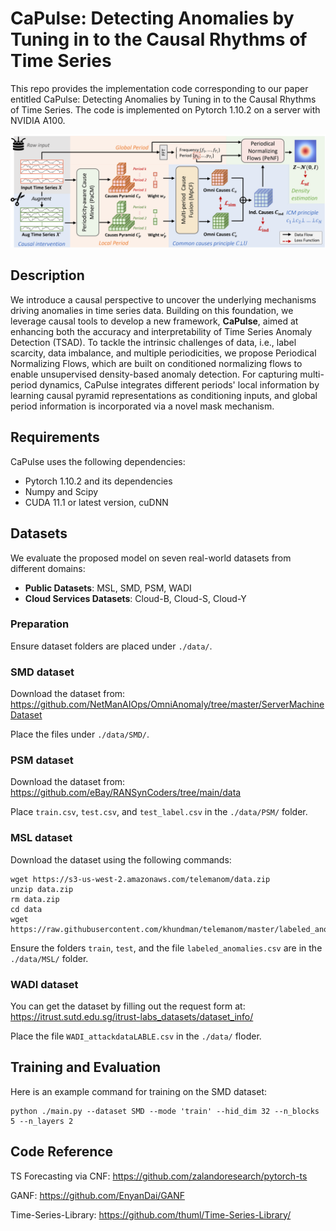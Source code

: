 # CaPulse: Detecting Anomalies by Tuning in to the Causal Rhythms of Time Series

This repo provides the implementation code corresponding to our paper entitled CaPulse: Detecting Anomalies by Tuning in to the Causal Rhythms of Time Series. The code is implemented on Pytorch 1.10.2 on a server with NVIDIA A100.

![image](./img/framework.png)

## Description
We introduce a causal perspective to uncover the underlying mechanisms driving anomalies in time series data. Building on this foundation, we leverage causal tools to develop a new framework, **CaPulse**, aimed at enhancing both the accuracy and interpretability of Time Series Anomaly Detection (TSAD). To tackle the intrinsic challenges of data, i.e., label scarcity, data imbalance, and multiple periodicities, we propose Periodical Normalizing Flows, which are built on conditioned normalizing flows to enable unsupervised density-based anomaly detection. For capturing multi-period dynamics, CaPulse integrates different periods' local information by learning causal pyramid representations as conditioning inputs, and global period information is incorporated via a novel mask mechanism.

## Requirements

CaPulse uses the following dependencies:

- Pytorch 1.10.2 and its dependencies
- Numpy and Scipy
- CUDA 11.1 or latest version, cuDNN

## Datasets
We evaluate the proposed model on seven real-world datasets from different domains:

- **Public Datasets**: MSL, SMD, PSM, WADI
- **Cloud Services Datasets**: Cloud-B, Cloud-S, Cloud-Y

### Preparation
Ensure dataset folders are placed under `./data/`.

### SMD dataset
Download the dataset from:  https://github.com/NetManAIOps/OmniAnomaly/tree/master/ServerMachineDataset

Place the files under `./data/SMD/`.

### PSM dataset
Download the dataset from:  https://github.com/eBay/RANSynCoders/tree/main/data

Place `train.csv`, `test.csv`, and `test_label.csv` in the `./data/PSM/` folder.


### MSL dataset
Download the dataset using the following commands:
```shell
wget https://s3-us-west-2.amazonaws.com/telemanom/data.zip
unzip data.zip
rm data.zip
cd data
wget https://raw.githubusercontent.com/khundman/telemanom/master/labeled_anomalies.csv
```

Ensure the folders ```train```, ```test```, and the file ```labeled_anomalies.csv``` are in the ```./data/MSL/``` folder.

### WADI dataset
You can get the dataset by filling out the request form at:
https://itrust.sutd.edu.sg/itrust-labs_datasets/dataset_info/

Place the file ```WADI_attackdataLABLE.csv``` in the ```./data/``` floder.

## Training and Evaluation

Here is an example command for training on the SMD dataset:

```
python ./main.py --dataset SMD --mode 'train' --hid_dim 32 --n_blocks 5 --n_layers 2
```

## Code Reference

TS Forecasting via CNF: https://github.com/zalandoresearch/pytorch-ts

GANF: https://github.com/EnyanDai/GANF

Time-Series-Library: https://github.com/thuml/Time-Series-Library/

<!-- ## Citation

If you find our work useful in your research, please cite:

```
Pending.
``` -->
